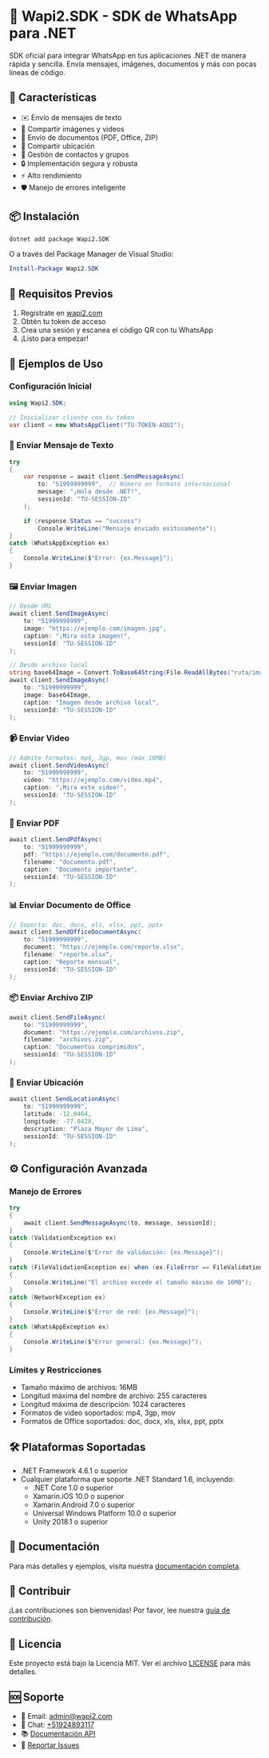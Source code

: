 ﻿# 📱 Wapi2.SDK - SDK de WhatsApp para .NET

SDK oficial para integrar WhatsApp en tus aplicaciones .NET de manera rápida y sencilla. Envía mensajes, imágenes, documentos y más con pocas líneas de código.

## 🚀 Características

- ✉️ Envío de mensajes de texto
- 📸 Compartir imágenes y videos
- 📄 Envío de documentos (PDF, Office, ZIP)
- 📍 Compartir ubicación
- 👥 Gestión de contactos y grupos
- 🔒 Implementación segura y robusta
- ⚡ Alto rendimiento
- 🛡️ Manejo de errores inteligente

## 📦 Instalación

```bash
dotnet add package Wapi2.SDK
```

O a través del Package Manager de Visual Studio:
```powershell
Install-Package Wapi2.SDK
```

## 🔑 Requisitos Previos

1. Regístrate en [wapi2.com](https://wapi2.com)
2. Obtén tu token de acceso
3. Crea una sesión y escanea el código QR con tu WhatsApp
4. ¡Listo para empezar!

## 📝 Ejemplos de Uso

### Configuración Inicial
```csharp
using Wapi2.SDK;

// Inicializar cliente con tu token
var client = new WhatsAppClient("TU-TOKEN-AQUI");
```

### 💬 Enviar Mensaje de Texto
```csharp
try
{
    var response = await client.SendMessageAsync(
        to: "51999999999",  // Número en formato internacional
        message: "¡Hola desde .NET!",
        sessionId: "TU-SESSION-ID"
    );

    if (response.Status == "success")
        Console.WriteLine("Mensaje enviado exitosamente");
}
catch (WhatsAppException ex)
{
    Console.WriteLine($"Error: {ex.Message}");
}
```

### 🖼️ Enviar Imagen
```csharp
// Desde URL
await client.SendImageAsync(
    to: "51999999999",
    image: "https://ejemplo.com/imagen.jpg",
    caption: "¡Mira esta imagen!",
    sessionId: "TU-SESSION-ID"
);

// Desde archivo local
string base64Image = Convert.ToBase64String(File.ReadAllBytes("ruta/imagen.jpg"));
await client.SendImageAsync(
    to: "51999999999",
    image: base64Image,
    caption: "Imagen desde archivo local",
    sessionId: "TU-SESSION-ID"
);
```

### 📹 Enviar Video
```csharp
// Admite formatos: mp4, 3gp, mov (máx 16MB)
await client.SendVideoAsync(
    to: "51999999999",
    video: "https://ejemplo.com/video.mp4",
    caption: "¡Mira este video!",
    sessionId: "TU-SESSION-ID"
);
```

### 📑 Enviar PDF
```csharp
await client.SendPdfAsync(
    to: "51999999999",
    pdf: "https://ejemplo.com/documento.pdf",
    filename: "documento.pdf",
    caption: "Documento importante",
    sessionId: "TU-SESSION-ID"
);
```

### 📊 Enviar Documento de Office
```csharp
// Soporta: doc, docx, xls, xlsx, ppt, pptx
await client.SendOfficeDocumentAsync(
    to: "51999999999",
    document: "https://ejemplo.com/reporte.xlsx",
    filename: "reporte.xlsx",
    caption: "Reporte mensual",
    sessionId: "TU-SESSION-ID"
);
```

### 📦 Enviar Archivo ZIP
```csharp
await client.SendFileAsync(
    to: "51999999999",
    document: "https://ejemplo.com/archivos.zip",
    filename: "archivos.zip",
    caption: "Documentos comprimidos",
    sessionId: "TU-SESSION-ID"
);
```

### 📍 Enviar Ubicación
```csharp
await client.SendLocationAsync(
    to: "51999999999",
    latitude: -12.0464,
    longitude: -77.0428,
    description: "Plaza Mayor de Lima",
    sessionId: "TU-SESSION-ID"
);
```

## ⚙️ Configuración Avanzada

### Manejo de Errores
```csharp
try
{
    await client.SendMessageAsync(to, message, sessionId);
}
catch (ValidationException ex)
{
    Console.WriteLine($"Error de validación: {ex.Message}");
}
catch (FileValidationException ex) when (ex.FileError == FileValidationException.FileErrorType.SizeExceeded)
{
    Console.WriteLine("El archivo excede el tamaño máximo de 16MB");
}
catch (NetworkException ex)
{
    Console.WriteLine($"Error de red: {ex.Message}");
}
catch (WhatsAppException ex)
{
    Console.WriteLine($"Error general: {ex.Message}");
}
```

### Límites y Restricciones
- Tamaño máximo de archivos: 16MB
- Longitud máxima del nombre de archivo: 255 caracteres
- Longitud máxima de descripción: 1024 caracteres
- Formatos de video soportados: mp4, 3gp, mov
- Formatos de Office soportados: doc, docx, xls, xlsx, ppt, pptx

## 🛠️ Plataformas Soportadas

- .NET Framework 4.6.1 o superior
- Cualquier plataforma que soporte .NET Standard 1.6, incluyendo:
  - .NET Core 1.0 o superior
  - Xamarin.iOS 10.0 o superior
  - Xamarin.Android 7.0 o superior
  - Universal Windows Platform 10.0 o superior
  - Unity 2018.1 o superior

## 📘 Documentación
Para más detalles y ejemplos, visita nuestra [documentación completa](https://wapi2.com/api-docs).

## 🤝 Contribuir
¡Las contribuciones son bienvenidas! Por favor, lee nuestra [guía de contribución](CONTRIBUTING.md).

## 📄 Licencia
Este proyecto está bajo la Licencia MIT. Ver el archivo [LICENSE](LICENSE) para más detalles.

## 🆘 Soporte
- 📧 Email: admin@wapi2.com
- 💬 Chat: [+51924893117](https://wa.me/51924893117)
- 📚 [Documentación API](https://wapi2.com/api-docs)
- 🐛 [Reportar Issues](https://github.com/wapi2/sdk-dotnet/issues)
